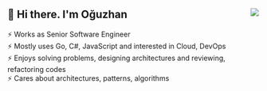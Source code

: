 ## 👋 Hi there. I'm Oğuzhan <img src="http://views.whatilearened.today/views/github/oguzhankiyar/views.svg" align="right" />
⚡ Works as Senior Software Engineer
<br />
⚡ Mostly uses Go, C#, JavaScript and interested in Cloud, DevOps
<br />
⚡ Enjoys solving problems, designing architectures and reviewing, refactoring codes
<br />
⚡ Cares about architectures, patterns, algorithms